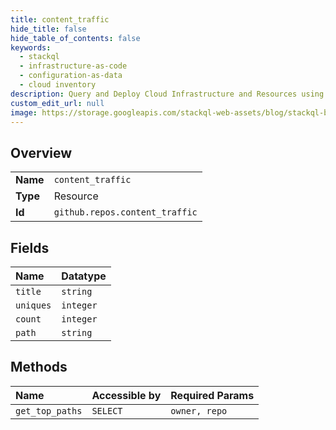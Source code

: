 ```yaml
---
title: content_traffic
hide_title: false
hide_table_of_contents: false
keywords:
  - stackql
  - infrastructure-as-code
  - configuration-as-data
  - cloud inventory
description: Query and Deploy Cloud Infrastructure and Resources using SQL
custom_edit_url: null
image: https://storage.googleapis.com/stackql-web-assets/blog/stackql-blog-post-featured-image.png
---
```

  
    

## Overview
<table><tbody>
<tr><td><b>Name</b></td><td><code>content_traffic</code></td></tr>
<tr><td><b>Type</b></td><td>Resource</td></tr>
<tr><td><b>Id</b></td><td><code>github.repos.content_traffic</code></td></tr>
</tbody></table>

## Fields
| Name | Datatype |
|:-----|:---------|
| `title` | `string` |
| `uniques` | `integer` |
| `count` | `integer` |
| `path` | `string` |
## Methods
| Name | Accessible by | Required Params |
|:-----|:--------------|:----------------|
| `get_top_paths` | `SELECT` | `owner, repo` |
